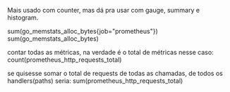 Mais usado com counter, mas dá pra usar com gauge, summary e histogram.

sum(go_memstats_alloc_bytes{job="prometheus"})
sum(go_memstats_alloc_bytes)

contar todas as métricas, na verdade é o total de métricas nesse caso:
count(prometheus_http_requests_total)

se quisesse somar o total de requests de todas as chamadas, de todos os handlers(paths) seria:
sum(prometheus_http_requests_total)

